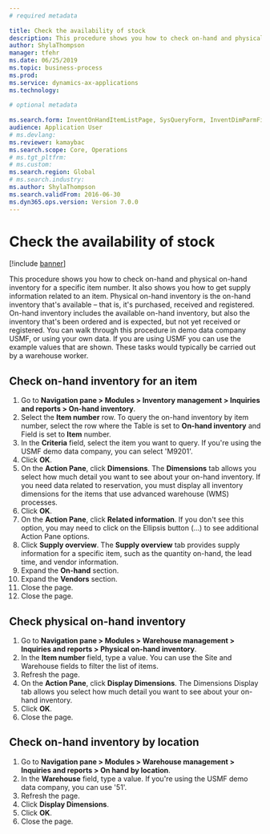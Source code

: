 ```yaml
--- 
# required metadata 
 
title: Check the availability of stock
description: This procedure shows you how to check on-hand and physical on-hand inventory for a specific item number. 
author: ShylaThompson
manager: tfehr 
ms.date: 06/25/2019
ms.topic: business-process 
ms.prod:  
ms.service: dynamics-ax-applications 
ms.technology:  
 
# optional metadata 
 
ms.search.form: InventOnHandItemListPage, SysQueryForm, InventDimParmFixed, InventSupply, DefaultDashboard, WHSInventPhysicalOnhand, WHSOnHand, InventOnhandItem
audience: Application User 
# ms.devlang:  
ms.reviewer: kamaybac
ms.search.scope: Core, Operations 
# ms.tgt_pltfrm:  
# ms.custom:  
ms.search.region: Global
# ms.search.industry: 
ms.author: ShylaThompson
ms.search.validFrom: 2016-06-30 
ms.dyn365.ops.version: Version 7.0.0 
---
```

# Check the availability of stock

[!include [banner](../../includes/banner.md)]

This procedure shows you how to check on-hand and physical on-hand inventory for a specific item number. It also shows you how to get supply information related to an item. Physical on-hand inventory is the on-hand inventory that's available – that is, it's purchased, received and registered. On-hand inventory includes the available on-hand inventory, but also the inventory that's been ordered and is expected, but not yet received or registered. You can walk through this procedure in demo data company USMF, or using your own data. If you are using USMF you can use the example values that are shown. These tasks would typically be carried out by a warehouse worker.


## Check on-hand inventory for an item
1. Go to **Navigation pane > Modules > Inventory management > Inquiries and reports > On-hand inventory**.
2. Select the **Item number** row. To query the on-hand inventory by item number, select the row where the Table is set to **On-hand inventory** and Field is set to **Item** number.
3. In the **Criteria** field, select the item you want to query. If you're using the USMF demo data company, you can select 'M9201'.  
4. Click **OK**.
5. On the **Action Pane**, click **Dimensions**. The **Dimensions** tab allows you select how much detail you want to see about your on-hand inventory. If you need data related to reservation, you must display all inventory dimensions for the items that use advanced warehouse (WMS) processes.
6. Click **OK**.
7. On the **Action Pane**, click **Related information**. If you don't see this option, you may need to click on the Ellipsis button (…) to see additional Action Pane options.
8. Click **Supply overview**. The **Supply overview** tab provides supply information for a specific item, such as the quantity on-hand, the lead time, and vendor information.  
9. Expand the **On-hand** section.
10. Expand the **Vendors** section.
11. Close the page.
12. Close the page.

## Check physical on-hand inventory
1. Go to **Navigation pane > Modules > Warehouse management > Inquiries and reports > Physical on-hand inventory**.
2. In the **Item number** field, type a value. You can use the Site and Warehouse fields to filter the list of items. 
3. Refresh the page.
4. On the **Action Pane**, click **Display Dimensions**. The Dimensions Display tab allows you select how much detail you want to see about your on-hand inventory.
5. Click **OK**.
6. Close the page.

## Check on-hand inventory by location
1. Go to **Navigation pane > Modules > Warehouse management > Inquiries and reports > On hand by location**.
2. In the **Warehouse** field, type a value. If you're using the USMF demo data company, you can use '51'.  
3. Refresh the page.
4. Click **Display Dimensions**.
5. Click **OK**.
6. Close the page.

